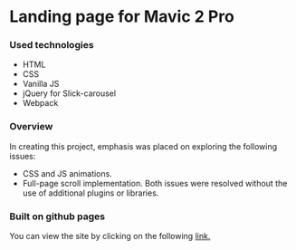 # Landing page for Mavic 2 Pro

### Used technologies

- HTML
- CSS
- Vanilla JS
- jQuery for Slick-carousel
- Webpack

### Overview

In creating this project, emphasis was placed on exploring the following issues:

- CSS and JS animations.
- Full-page scroll implementation.
  Both issues were resolved without the use of additional plugins or libraries.

### Built on github pages

You can view the site by clicking on the following [link.](https://ekliman.github.io/landing-mavic/ 'Mavic 2 Pro')
